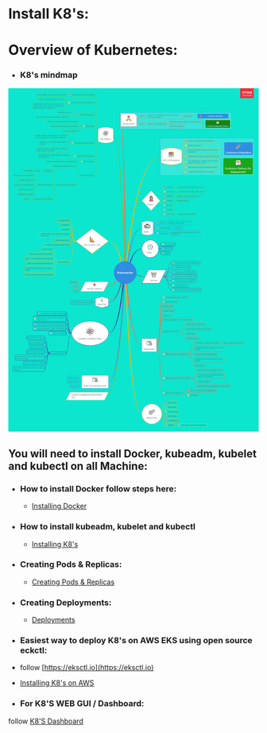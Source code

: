 
#  Install K8's:

# Overview of Kubernetes:
- ### K8's mindmap
![K8's](/images/Kubernetes.png)

## You will need to install Docker, kubeadm, kubelet and kubectl on all Machine:

- ### How to install Docker follow steps here: 
  - [Installing Docker](/DockerInstallation.md)

- ### How to install kubeadm, kubelet and kubectl
  - [Installing K8's](/K8_installation.md)

- ### Creating Pods & Replicas:
  - [Creating Pods & Replicas](/createPodReplica.md)

- ### Creating Deployments:
  - [Deployments](Deployments/README.md)

- ### Easiest way to deploy K8's on AWS EKS using open source eckctl: 
- follow [https://eksctl.io](https://eksctl.io)
- [Installing K8's on AWS](/EKS-AWS/EKSinstallation.md)

- ### For K8'S WEB GUI / Dashboard:
follow [K8'S Dashboard](https://kubernetes.io/docs/tasks/access-application-cluster/web-ui-dashboard/)


